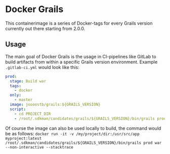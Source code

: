 # Docker Grails
This containerimage is a series of Docker-tags for every Grails version currently out there starting from 2.0.0.

## Usage
The main goal of Docker Grails is the usage in CI-pipelines like GitLab to build artifacts from within a specific Grails version environment. 
Example `.gitlab-ci.yml` would look like this:
```yml
prod:
  stage: Build war
  tags:
    - docker
  only:
    - master
  image: joooostb/grails:${GRAILS_VERSION}
  script:
    - cd PROJECT_DIR
    - /root/.sdkman/candidates/grails/${GRAILS_VERSION}/bin/grails prod war --non-interactive --stacktrace
```

Of course the image can also be used locally to build, the command would be as follows:
`docker run -it -v /my/project/dir:/usr/src/app myproject:latest /root/.sdkman/candidates/grails/${GRAILS_VERSION}/bin/grails prod war --non-interactive --stacktrace`
